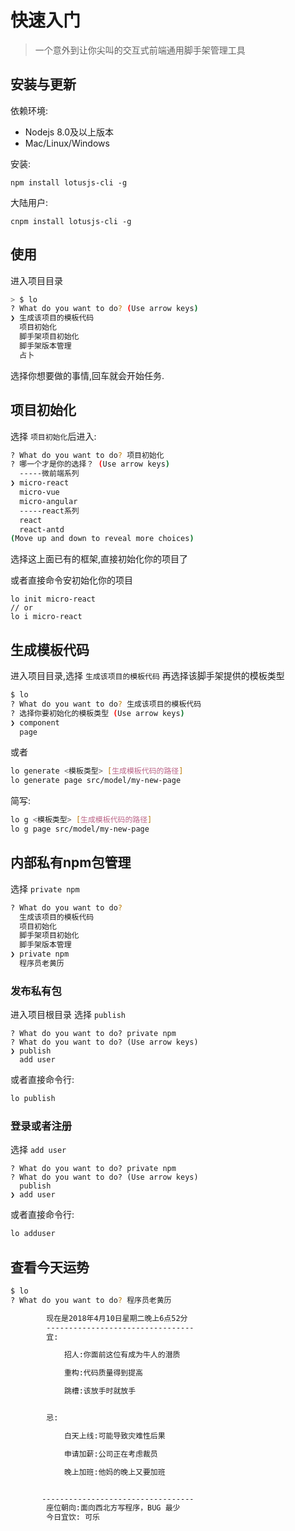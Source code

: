 
# 快速入门

> 一个意外到让你尖叫的交互式前端通用脚手架管理工具

## 安装与更新
依赖环境:
* Nodejs 8.0及以上版本
* Mac/Linux/Windows

安装:
```
npm install lotusjs-cli -g
```

大陆用户:
```
cnpm install lotusjs-cli -g
```

## 使用
进入项目目录

```bash
> $ lo
? What do you want to do? (Use arrow keys)
❯ 生成该项目的模板代码
  项目初始化
  脚手架项目初始化
  脚手架版本管理
  占卜
```

选择你想要做的事情,回车就会开始任务.



## 项目初始化
 选择 `项目初始化`后进入:

```bash
? What do you want to do? 项目初始化
? 哪一个才是你的选择？ (Use arrow keys)
  -----微前端系列
❯ micro-react
  micro-vue
  micro-angular
  -----react系列
  react
  react-antd
(Move up and down to reveal more choices)
```

选择这上面已有的框架,直接初始化你的项目了

或者直接命令安初始化你的项目
```
lo init micro-react
// or
lo i micro-react
```

## 生成模板代码
进入项目目录,选择 `生成该项目的模板代码` 再选择该脚手架提供的模板类型

```bash
$ lo
? What do you want to do? 生成该项目的模板代码
? 选择你要初始化的模板类型 (Use arrow keys)
❯ component
  page
```

或者
```bash
lo generate <模板类型> [生成模板代码的路径]
lo generate page src/model/my-new-page
```

简写:
```bash
lo g <模板类型> [生成模板代码的路径]
lo g page src/model/my-new-page
```

## 内部私有npm包管理
选择 `private npm`

```bash
? What do you want to do?
  生成该项目的模板代码
  项目初始化
  脚手架项目初始化
  脚手架版本管理
❯ private npm
  程序员老黄历
```
### 发布私有包
进入项目根目录
选择 `publish`
```
? What do you want to do? private npm
? What do you want to do? (Use arrow keys)
❯ publish
  add user
```
或者直接命令行:
```bash
lo publish
```
### 登录或者注册
选择  `add user`
```
? What do you want to do? private npm
? What do you want to do? (Use arrow keys)
  publish
❯ add user
```
或者直接命令行:
```bash
lo adduser
```


## 查看今天运势
```bash
$ lo
? What do you want to do? 程序员老黄历

        现在是2018年4月10日星期二晚上6点52分
        ---------------------------------
        宜:

            招人:你面前这位有成为牛人的潜质

            重构:代码质量得到提高

            跳槽:该放手时就放手


        忌:

            白天上线:可能导致灾难性后果

            申请加薪:公司正在考虑裁员

            晚上加班:他妈的晚上又要加班


       ----------------------------------
        座位朝向:面向西北方写程序，BUG 最少
        今日宜饮: 可乐
```
